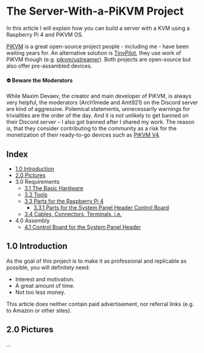 # The Server-With-a-PiKVM Project 

In this article I will explain how you can build a server with a KVM using a Raspberry Pi 4 and PiKVM OS.

[PiKVM](https://pikvm.org/) is a great open-source project people - including me - have been waiting years for. An alternative solution is [TinyPilot](https://github.com/tiny-pilot/tinypilot), they use work of PiKVM though (e.g. [pikvm/ustreamer](https://github.com/tiny-pilot/ustreamer)). Both projects are open-source but also offer pre-assambled devices.

#### ⛔️ **Beware the Moderators**

While Maxim Devaev, the creator and main developer of PiKVM, is always very helpful, the moderators (Arch1mede and Amt921) on the Discord server are kind of aggressive. Polemical statements, unnecessarily warnings for trivialities are the order of the day. And it is not unlikely to get banned on their Discord server – I also got banned after I shared my work. The reason is, that they consider contributing to the community as a risk for the monetization of their ready-to-go devices such as [PiKVM V4](https://www.kickstarter.com/projects/mdevaev/pikvm-v4).


## Index

- [1.0 Introduction](https://github.com/etkaar/server-with-pikvm)
- [2.0 Pictures](https://github.com/etkaar/server-with-pikvm)
- 3.0 Requirements
  - [3.1 The Basic Hardware](https://github.com/etkaar/server-with-pikvm/blob/main/Requirements.md#31-the-basic-hardware)
  - [3.2 Tools](https://github.com/etkaar/server-with-pikvm/blob/main/Requirements.md#32-tools)
  - [3.3 Parts for the Raspberry Pi 4](https://github.com/etkaar/server-with-pikvm/blob/main/Requirements.md#33-parts-for-the-raspberry-pi-4)
    - [3.3.1 Parts for the System Panel Header Control Board](https://github.com/etkaar/server-with-pikvm/blob/main/Requirements.md#331-parts-for-the-system-panel-header-control-board)
  - [3.4 Cables, Connectors, Terminals, i.e.](https://github.com/etkaar/server-with-pikvm/blob/main/Requirements.md#34-cables-connectors-terminals-ie)
- 4.0 Assembly
  - [4.1 Control Board for the System Panel Header](https://github.com/etkaar/server-with-pikvm/blob/main/Assembly.md#41-control-board-for-the-system-panel-header)

## 1.0 Introduction

As the goal of this project is to make it as professional and replicable as possible, you will definitely need:

- Interest and motivation.
- A great amount of time.
- Not too less money.

This article does neither contain paid advertisement, nor referral links (e.g. to Amazon or other sites).

## 2.0 Pictures

...
